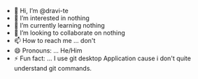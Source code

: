 - 👋 Hi, I’m @dravi-te
- 👀 I’m interested in nothing
- 🌱 I’m currently learning nothing
- 💞️ I’m looking to collaborate on nothing
- 📫 How to reach me ... don't
- 😄 Pronouns: ... He/Him
- ⚡ Fun fact: ... I use git desktop Application cause i don't quite understand git commands.

<!---
dravi-te/dravi-te is a ✨ special ✨ repository because its `README.md` (this file) appears on your GitHub profile.
You can click the Preview link to take a look at your changes.
--->
